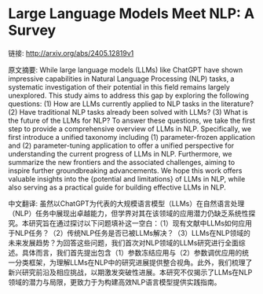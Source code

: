 # Large Language Models Meet NLP: A Survey

链接: http://arxiv.org/abs/2405.12819v1

原文摘要:
While large language models (LLMs) like ChatGPT have shown impressive
capabilities in Natural Language Processing (NLP) tasks, a systematic
investigation of their potential in this field remains largely unexplored. This
study aims to address this gap by exploring the following questions: (1) How
are LLMs currently applied to NLP tasks in the literature? (2) Have traditional
NLP tasks already been solved with LLMs? (3) What is the future of the LLMs for
NLP? To answer these questions, we take the first step to provide a
comprehensive overview of LLMs in NLP. Specifically, we first introduce a
unified taxonomy including (1) parameter-frozen application and (2)
parameter-tuning application to offer a unified perspective for understanding
the current progress of LLMs in NLP. Furthermore, we summarize the new
frontiers and the associated challenges, aiming to inspire further
groundbreaking advancements. We hope this work offers valuable insights into
the {potential and limitations} of LLMs in NLP, while also serving as a
practical guide for building effective LLMs in NLP.

中文翻译:
虽然以ChatGPT为代表的大规模语言模型（LLMs）在自然语言处理（NLP）任务中展现出卓越能力，但学界对其在该领域的应用潜力仍缺乏系统性探究。本研究旨在通过探讨以下问题填补这一空白：（1）现有文献中LLMs如何应用于NLP任务？（2）传统NLP任务是否已被LLMs解决？（3）LLMs在NLP领域的未来发展趋势？为回答这些问题，我们首次对NLP领域的LLMs研究进行全面综述。具体而言，我们首先提出包含（1）参数冻结应用与（2）参数调优应用的统一分类框架，为理解LLMs在NLP中的研究进展提供整合视角。此外，我们梳理了新兴研究前沿及相应挑战，以期激发突破性进展。本研究不仅揭示了LLMs在NLP领域的潜力与局限，更致力于为构建高效NLP语言模型提供实践指南。


